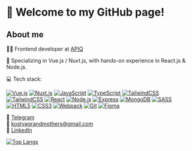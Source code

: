# 👋 Welcome to my GitHub page!
## About me
👨‍💻 Frontend developer at [APIQ](https://apiq.live/)

🌱 Specializing in Vue.js / Nuxt.js, with hands-on experience in React.js & Node.js.

💻 Tech stack:

[![Vue.js](https://skillicons.dev/icons?i=vue "Vue.js")](https://vuejs.org/)
[![Nuxt.js](https://skillicons.dev/icons?i=nuxt "Nuxt.js")](https://nuxt.com/)
[![JavaScript](https://skillicons.dev/icons?i=js "JavaScript")](https://developer.mozilla.org/en-US/docs/Web/JavaScript)
[![TypeScript](https://skillicons.dev/icons?i=ts "TypeScript")](https://www.typescriptlang.org/)
[![TailwindCSS](https://skillicons.dev/icons?i=pinia "Pinia")](https://pinia.vuejs.org/)
[![TailwindCSS](https://skillicons.dev/icons?i=tailwind "Tailwind CSS")](https://tailwindcss.com/)
[![React](https://skillicons.dev/icons?i=react "React")](https://react.dev/)
[![Node.js](https://skillicons.dev/icons?i=nodejs "Node.js")](https://nodejs.org/)
[![Express](https://skillicons.dev/icons?i=express "Express.js")](https://expressjs.com/)
[![MongoDB](https://skillicons.dev/icons?i=mongodb "MongoDB")](https://www.mongodb.com/)
[![SASS](https://skillicons.dev/icons?i=sass "SASS")](https://sass-lang.com/)
[![HTML5](https://skillicons.dev/icons?i=html "HTML5")](https://developer.mozilla.org/en-US/docs/Web/HTML)
[![CSS3](https://skillicons.dev/icons?i=css "CSS3")](https://developer.mozilla.org/en-US/docs/Web/CSS)
[![Webpack](https://skillicons.dev/icons?i=webpack "Webpack")](https://webpack.js.org/)
[![Git](https://skillicons.dev/icons?i=git "Git")](https://git-scm.com/)
[![Figma](https://skillicons.dev/icons?i=figma "Figma")](https://www.figma.com/)

📱 [Telegram](https://t.me/kogrms)  
📧 kostyagrandmothers@gmail.com  
💼 [LinkedIn](https://www.linkedin.com/in/kogrms/)

[![Top Langs](https://github-readme-stats.vercel.app/api/top-langs/?username=kogrms&layout=compact&theme=vue-dark&cache_seconds=1800)](https://github.com/kogrms/github-readme-stats)
